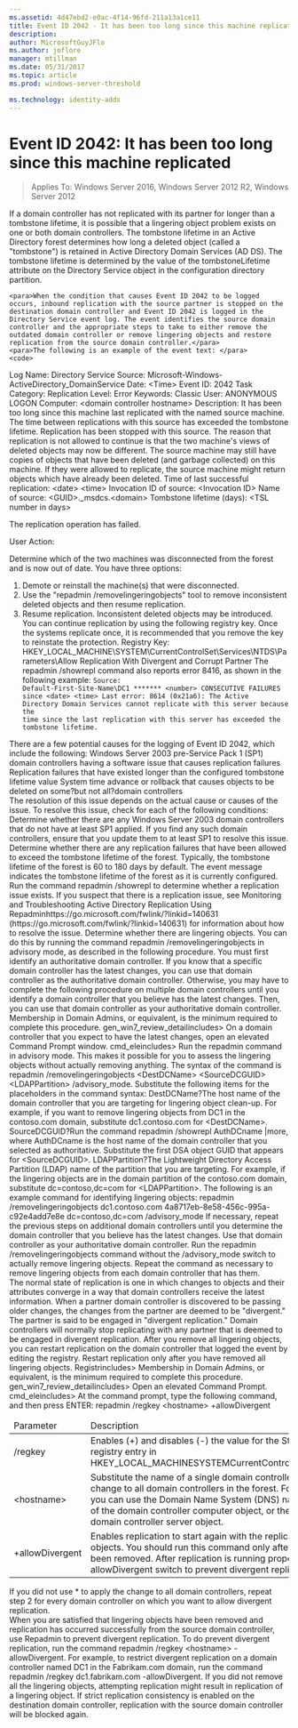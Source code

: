 ```yaml
---
ms.assetid: 4d47ebd2-e0ac-4f14-96fd-211a13a1ce11
title: Event ID 2042 - It has been too long since this machine replicated
description:
author: MicrosoftGuyJFlo
ms.author: joflore
manager: mtillman
ms.date: 05/31/2017
ms.topic: article
ms.prod: windows-server-threshold

ms.technology: identity-adds
---
```


# Event ID 2042: It has been too long since this machine replicated

>Applies To: Windows Server 2016, Windows Server 2012 R2, Windows Server 2012


<developerConceptualDocument xmlns="https://ddue.schemas.microsoft.com/authoring/2003/5" xmlns:xlink="https://www.w3.org/1999/xlink" xmlns:xsi="https://www.w3.org/2001/XMLSchema-instance" xsi:schemaLocation="https://ddue.schemas.microsoft.com/authoring/2003/5 http://clixdevr3.blob.core.windows.net/ddueschema/developer.xsd">
  <introduction>
    <para>If a domain controller has not replicated with its partner for longer than a tombstone lifetime, it is possible that a lingering object problem exists on one or both domain controllers. The tombstone lifetime in an Active Directory forest determines how long a deleted object (called a "tombstone") is retained in Active Directory Domain Services (AD DS). The tombstone lifetime is determined by the value of the <system>tombstoneLifetime</system> attribute on the Directory Service object in the configuration directory partition. </para>

    <para>When the condition that causes Event ID 2042 to be logged occurs, inbound replication with the source partner is stopped on the destination domain controller and Event ID 2042 is logged in the Directory Service event log. The event identifies the source domain controller and the appropriate steps to take to either remove the outdated domain controller or remove lingering objects and restore replication from the source domain controller.</para>
    <para>The following is an example of the event text: </para>
    <code>
Log Name: Directory Service
Source: Microsoft-Windows-ActiveDirectory_DomainService
Date: &lt;Time&gt;
Event ID: 2042
Task Category: Replication 
Level: Error
Keywords: Classic
User: ANONYMOUS LOGON
Computer: &lt;domain controller hostname&gt;
Description:
It has been too long since this machine last replicated with the 
named source machine. The time between replications with this source 
has exceeded the tombstone lifetime. Replication has been stopped 
with this source. 
The reason that replication is not allowed to continue is that 
the two machine's views of deleted objects may now be different. 
The source machine may still have copies of objects that have 
been deleted (and garbage collected) on this machine. If they 
were allowed to replicate, the source machine might return 
objects which have already been deleted. 
Time of last successful replication:
&lt;date&gt; &lt;time&gt; 
Invocation ID of source: 
&lt;Invocation ID&gt; 
Name of source: 
&lt;GUID&gt;._msdcs.&lt;domain&gt; 
Tombstone lifetime (days):
&lt;TSL number in days&gt;

The replication operation has failed.

User Action:

Determine which of the two machines was disconnected from the 
forest and is now out of date. You have three options: 

1. Demote or reinstall the machine(s) that were disconnected. 
2. Use the "repadmin /removelingeringobjects" tool to remove 
inconsistent deleted objects and then resume replication. 
3. Resume replication. Inconsistent deleted objects may be introduced. 
You can continue replication by using the following registry key. 
Once the systems replicate once, it is recommended that you remove 
the key to reinstate the protection. 
Registry Key: 
HKEY_LOCAL_MACHINE\SYSTEM\CurrentControlSet\Services\NTDS\Parameters\Allow Replication With Divergent and Corrupt Partner</code>
    <para>The <system>repadmin /showrepl</system> command also reports error 8416, as shown in the following example:</para>
    <code>Source: Default-First-Site-Name\DC1
******* &lt;number&gt; CONSECUTIVE FAILURES since &lt;date&gt; &lt;time&gt;
Last error: 8614 (0x21a6):
            The Active Directory Domain Services cannot replicate with this server 
because the time since the last replication with this server has 
exceeded the tombstone lifetime.</code>
  </introduction>
  <section>
    <title>Cause</title>
    <content>
      <para>There are a few potential causes for the logging of Event ID 2042, which include the following:</para>
      <list class="bullet">
        <listItem>
          <para> Windows Server 2003 pre-Service Pack 1 (SP1) domain controllers having a software issue that causes replication failures</para>
        </listItem>
        <listItem>
          <para>Replication failures that have existed longer than the configured tombstone lifetime value</para>
        </listItem>
        <listItem>
          <para>System time advance or rollback that causes objects to be deleted on some?but not all?domain controllers</para>
        </listItem>
      </list>
    </content>
  </section>
  <section>
    <title>Resolution</title>
    <content>
      <para>The resolution of this issue depends on the actual cause or causes of the issue. To resolve this issue, check for each of the following conditions:</para>
      <list class="ordered">
        <listItem>
          <para>Determine whether there are any Windows Server 2003 domain controllers that do not have at least SP1 applied. If you find any such domain controllers, ensure that you update them to at least SP1 to resolve this issue.</para>
        </listItem>
        <listItem>
          <para>Determine whether there are any replication failures that have been allowed to exceed the tombstone lifetime of the forest. Typically, the tombstone lifetime of the forest is 60 to 180 days by default. The event message indicates the tombstone lifetime of the forest as it is currently configured. </para>
          <para>Run the command <system>repadmin /showrepl</system> to determine whether a replication issue exists. If you suspect that there is a replication issue, see <externalLink><linkText>Monitoring and Troubleshooting Active Directory Replication Using Repadmin</linkText><linkUri>https://go.microsoft.com/fwlink/?linkid=140631</linkUri></externalLink> (https://go.microsoft.com/fwlink/?linkid=140631) for information about how to resolve the issue.</para>
        </listItem>
        <listItem>
          <para>Determine whether there are lingering objects. You can do this by running the command <system>repadmin /removelingeringobjects</system> in advisory mode, as described in the following procedure. </para>
        </listItem>
      </list>
      <para>You must first identify an authoritative domain controller. If you know that a specific domain controller has the latest changes, you can use that domain controller as the authoritative domain controller. Otherwise, you may have to complete the following procedure on multiple domain controllers until you identify a domain controller that you believe has the latest changes. Then, you can use that domain controller as your authoritative domain controller.</para>
      <para>Membership in <system>Domain Admins</system>, or equivalent, is the minimum required to complete this procedure. <token>gen_win7_review_detailincludes></para>
      <procedure>
        <title>Identify lingering objects</title>
        <steps class="ordered">
          <step>
            <content>
              <para>On a domain controller that you expect to have the latest changes, open an elevated Command Prompt window. <token>cmd_eleincludes></para>
            </content>
          </step>
          <step>
            <content>
              <para>Run the <system>repadmin</system> command in advisory mode. This makes it possible for you to assess the lingering objects without actually removing anything. The syntax of the command is <codeInline>repadmin /removelingeringobjects &lt;DestDCName&gt; &lt;SourceDCGUID&gt; &lt;LDAPPartition&gt; /advisory_mode</codeInline>. Substitute the following items for the placeholders in the command syntax:</para>
              <list class="bullet">
                <listItem>
                  <para>
                    <codeInline>DestDCName</codeInline>?The host name of the domain controller that you are targeting for lingering object clean-up. For example, if you want to remove lingering objects from DC1 in the contoso.com domain, substitute <codeInline>dc1.contoso.com</codeInline> for <codeInline>&lt;DestDCName&gt;</codeInline>.</para>
                </listItem>
                <listItem>
                  <para>
                    <codeInline>SourceDCGUID</codeInline>?Run the command <codeInline>repadmin /showrepl AuthDCname |more</codeInline>, where <codeInline>AuthDCname</codeInline> is the host name of the domain controller that you selected as authoritative. Substitute the first <codeInline>DSA object GUID</codeInline> that appears for <codeInline>&lt;SourceDCGUID&gt;</codeInline>.</para>
                </listItem>
                <listItem>
                  <para>
                    <codeInline>LDAPPartition</codeInline>?The Lightweight Directory Access Partition (LDAP) name of the partition that you are targeting. For example, if the lingering objects are in the domain partition of the contoso.com domain, substitute <codeInline>dc=contoso,dc=com</codeInline> for <codeInline>&lt;LDAPPartition&gt;</codeInline>.</para>
                </listItem>
              </list>
              <para>The following is an example command for identifying lingering objects: <codeInline>repadmin /removelingeringobjects dc1.contoso.com 4a8717eb-8e58-456c-995a-c92e4add7e8e dc=contoso,dc=com /advisory_mode</codeInline></para>
            </content>
          </step>
        </steps>
      </procedure>
      <para>If necessary, repeat the previous steps on additional domain controllers until you determine the domain controller that you believe has the latest changes. Use that domain controller as your authoritative domain controller. Run the <codeInline>repadmin /removelingeringobjects</codeInline> command without the <codeInline>/advisory_mode</codeInline> switch to actually remove lingering objects. Repeat the command as necessary to remove lingering objects from each domain controller that has them.</para>
    </content>
    <sections>
      <section>
        <title>Restart replication following Event ID 2042</title>
        <content>
          <para>The normal state of replication is one in which changes to objects and their attributes converge in a way that domain controllers receive the latest information. When a partner domain controller is discovered to be passing older changes, the changes from the partner are deemed to be "divergent." The partner is said to be engaged in "divergent replication." Domain controllers will normally stop replicating with any partner that is deemed to be engaged in divergent replication. </para>
          <para>After you remove all lingering objects, you can restart replication on the domain controller that logged the event by editing the registry.</para>
          <alert class="caution">
            <para>Restart replication only after you have removed all lingering objects. <token>Registrincludes></para>
          </alert>
          <para>Membership in <embeddedLabel>Domain Admins</embeddedLabel>, or equivalent, is the minimum required to complete this procedure. <token>gen_win7_review_detailincludes></para>
          <procedure>
            <title>Use Repadmin to restart replication following Event ID 2042</title>
            <steps class="ordered">
              <step>
                <content>
                  <para>Open an elevated Command Prompt. <token>cmd_eleincludes></para>
                </content>
              </step>
              <step>
                <content>
                  <para>At the command prompt, type the following command, and then press ENTER:</para>
                  <para>
                    <codeInline>repadmin /regkey &lt;hostname&gt; +allowDivergent</codeInline>
                  </para>
                  <table xmlns:caps="https://schemas.microsoft.com/build/caps/2013/11">
                    <thead>
                      <tr>
                        <TD>
                          <para>Parameter</para>
                        </TD>
                        <TD>
                          <para>Description</para>
                        </TD>
                      </tr>
                    </thead>
                    <tbody>
                      <tr>
                        <TD>
                          <para>/regkey</para>
                        </TD>
                        <TD>
                          <para>Enables (<system>+</system>) and disables (<system>-</system>) the value for the <embeddedLabel>Strict Replication Consistency</embeddedLabel> registry entry in <embeddedLabel>HKEY_LOCAL_MACHINESYSTEMCurrentControlSetServicesNTDSParameters</embeddedLabel>.</para>
                        </TD>
                      </tr>
                      <tr>
                        <TD>
                          <para>&lt;hostname&gt;</para>
                        </TD>
                        <TD>
                          <para>Substitute the name of a single domain controller, or use <system>*</system> to apply the change to all domain controllers in the forest. For the domain controller name, you can use the Domain Name System (DNS) name, the distinguished name of the domain controller computer object, or the distinguished name of the domain controller server object.</para>
                        </TD>
                      </tr>
                      <tr>
                        <TD>
                          <para>+allowDivergent</para>
                        </TD>
                        <TD>
                          <para>Enables replication to start again with the replication partner that had lingering objects. You should run this command only after all the lingering objects have been removed. After replication is running properly again, use the <system>-allowDivergent</system> switch to prevent divergent replication from occurring. </para>
                        </TD>
                      </tr>
                    </tbody>
                  </table>
                  <alert class="note">
                    <para>If you did not use <system>*</system> to apply the change to all domain controllers, repeat step 2 for every domain controller on which you want to allow divergent replication.</para>
                  </alert>
                </content>
              </step>
            </steps>
          </procedure>
        </content>
      </section>
      <section>
        <title>Reset the registry to protect against outdated replication</title>
        <content>
          <para>When you are satisfied that lingering objects have been removed and replication has occurred successfully from the source domain controller, use Repadmin to prevent divergent replication. To do prevent divergent replication, run the command <codeInline>repadmin /regkey &lt;hostname&gt; -allowDivergent</codeInline>. For example, to restrict divergent replication on a domain controller named DC1 in the Fabrikam.com domain, run the command <codeInline>repadmin /regkey dc1.fabrikam.com -allowDivergent</codeInline>.</para>
          <alert class="note">
            <para>If you did not remove all the lingering objects, attempting replication might result in replication of a lingering object. If strict replication consistency is enabled on the destination domain controller, replication with the source domain controller will be blocked again.</para>
          </alert>
        </content>
      </section>
    </sections>
  </section>
  <relatedTopics />
</developerConceptualDocument>



